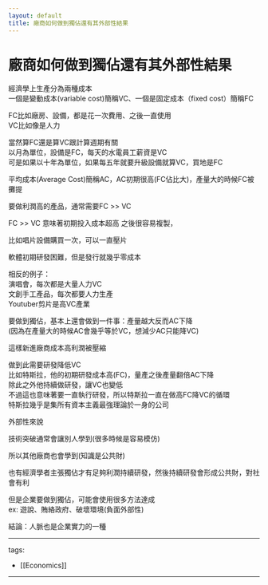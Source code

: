```yaml
---
layout: default
title: 廠商如何做到獨佔還有其外部性結果
---
```


#  廠商如何做到獨佔還有其外部性結果

經濟學上生產分為兩種成本  
一個是變動成本(variable cost)簡稱VC、一個是固定成本（fixed cost）簡稱FC

FC比如廠房、設備，都是花一次費用、之後一直使用  
VC比如像是人力

當然算FC還是算VC跟計算週期有關  
以月為單位，設備是FC，每天的水電員工薪資是VC  
可是如果以十年為單位，如果每五年就要升級設備就算VC，買地是FC

平均成本(Average Cost)簡稱AC，AC初期很高(FC佔比大)，產量大的時候FC被攤提

要做利潤高的產品，通常需要FC >> VC

FC >> VC 意味著初期投入成本超高  之後很容易複製，

比如唱片設備購買一次，可以一直壓片

軟體初期研發困難，但是發行就幾乎零成本

相反的例子：  
演唱會，每次都是大量人力VC  
文創手工產品，每次都要人力生產  
Youtuber剪片是高VC產業

  
要做到獨佔，基本上還會做到一件事：產量越大反而AC下降  
(因為在產量大的時候AC會幾乎等於VC，想減少AC只能降VC)

這樣新進廠商成本高利潤被壓縮

做到此需要研發降低VC  
比如特斯拉，他的初期研發成本高(FC)，量產之後產量翻倍AC下降  
除此之外他持續做研發，讓VC也變低  
不過這也意味著要一直執行研發，所以特斯拉一直在做高FC降VC的循環  
特斯拉幾乎是集所有資本主義最強理論於一身的公司

  
外部性來說

技術突破通常會讓別人學到(很多時候是容易模仿)

所以其他廠商也會學到(知識是公共財)

也有經濟學者主張獨佔才有足夠利潤持續研發，然後持續研發會形成公共財，對社會有利

但是企業要做到獨佔，可能會使用很多方法達成  
ex: 遊說、賄絡政府、破壞環境(負面外部性)

結論：人脈也是企業實力的一種

  
---  
tags:  
  - [[Economics]]

    
---